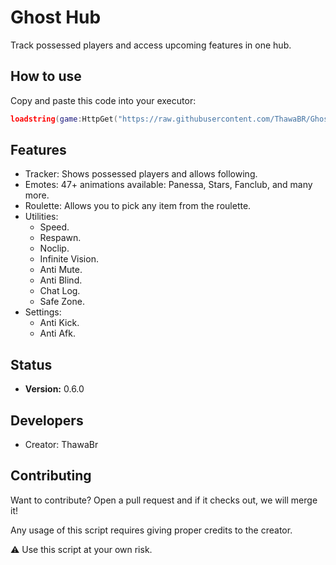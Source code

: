 # Ghost Hub

Track possessed players and access upcoming features in one hub.

## How to use

Copy and paste this code into your executor:

```lua
loadstring(game:HttpGet("https://raw.githubusercontent.com/ThawaBR/GhostHub/refs/heads/main/source"))()
```
## Features

- Tracker: Shows possessed players and allows following.
- Emotes: 47+ animations available: Panessa, Stars, Fanclub, and many more.
- Roulette: Allows you to pick any item from the roulette.
- Utilities:
  - Speed.
  - Respawn.
  - Noclip.
  - Infinite Vision.
  - Anti Mute.
  - Anti Blind.
  - Chat Log.
  - Safe Zone.
- Settings:
  - Anti Kick.
  - Anti Afk.

## Status
- **Version:** 0.6.0

## Developers
- Creator: ThawaBr

## Contributing
Want to contribute? Open a pull request and if it checks out, we will merge it!

Any usage of this script requires giving proper credits to the creator.

⚠️ Use this script at your own risk.
